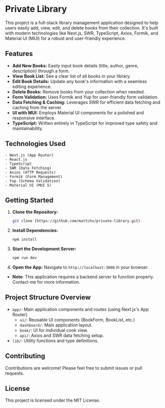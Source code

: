 # Private Library

This project is a full-stack library management application designed to help users easily add, view, edit, and delete books from their collection. It's built with modern technologies like Next.js, SWR, TypeScript, Axios, Formik, and Material UI (MUI) for a robust and user-friendly experience.

## Features

- **Add New Books:** Easily input book details (title, author, genre, description) through a form.
- **View Book List:** See a clear list of all books in your library.
- **Edit Book Details:** Update any book's information with a seamless editing experience.
- **Delete Books:** Remove books from your collection when needed.
- **Form Validation:** Uses Formik and Yup for user-friendly form validation.
- **Data Fetching & Caching:** Leverages SWR for efficient data fetching and caching from the server.
- **UI with MUI:** Employs Material UI components for a polished and responsive interface.
- **TypeScript:** Written entirely in TypeScript for improved type safety and maintainability.

## Technologies Used
    - Next.js (App Router)
    - React.js
    - TypeScript
    - SWR (Data Fetching)
    - Axios (HTTP Requests)
    - Formik (Form Management)
    - Yup (Schema Validation)
    - Material UI (MUI 5)

## Getting Started

1.  **Clone the Repository:**
    ```bash
    git clone [https://github.com/mattchx/private-library.git)
    ```
2.  **Install Dependencies:**
    ```bash
    npm install
    ```
4.  **Start the Development Server:**
    ```bash
    npm run dev
    ```
5.  **Open the App:**
    Navigate to `http://localhost:3000` in your browser.

- **Note**: This application requires a backend server to function properly. Contact me for more information.

## Project Structure Overview

- `app/`: Main application components and routes (using Next.js's App Router)
  - `ui/`: Reusable UI components (BookForm, BookList, etc.)
  - `dashboard/`: Main application layout.
  - `book/`: UI for individual cook view.
  - `api/`: Axios and SWR data fetching setup.  
- `lib/`: Utility functions and type definitions.

## Contributing

Contributions are welcome! Please feel free to submit issues or pull requests.

## License

This project is licensed under the MIT License.